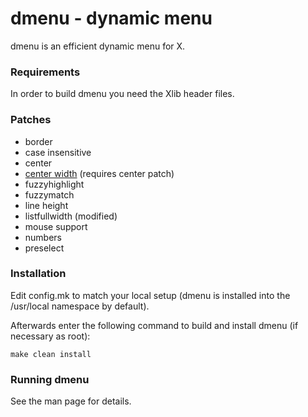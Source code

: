 # dmenu - dynamic menu

dmenu is an efficient dynamic menu for X.

### Requirements

In order to build dmenu you need the Xlib header files.

### Patches

- border
- case insensitive
- center
- [center width](dmenu-center-width-5.0.diff) (requires center patch)
- fuzzyhighlight
- fuzzymatch
- line height
- listfullwidth (modified)
- mouse support
- numbers
- preselect

### Installation

Edit config.mk to match your local setup (dmenu is installed into
the /usr/local namespace by default).

Afterwards enter the following command to build and install dmenu
(if necessary as root):

```
make clean install
```

### Running dmenu

See the man page for details.
